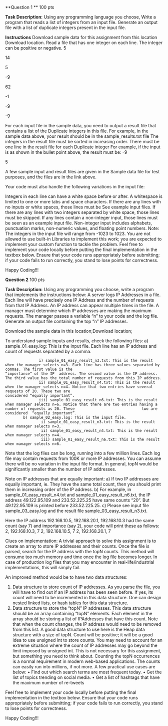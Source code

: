 **Question 1  **                                                                                                                                                                    100 pts

**Task Description:** Using any programming language you choose, Write a program that reads a list of integers from an input file. Generate an output file with a list of duplicate integers present in the input file.

**Instructions**
Download sample data for this assignment from this location Download location.
Read a file that has one integer on each line. The integer can be positive or negative.
5

14

5

-9

62

-1

-9

-9

For each input file in the sample data, you need to output a result file that contains a list of the Duplicate integers in this file. For example, in the sample data above, your result should be in the sample_results.txt file
The integers in the result file must be sorted in increasing order.
There must be one line in the result file for each Duplicate integer
For example, if the input is as shown in the bullet point above, the result must be:
-9

5

A few sample input and result files are given in the Sample data file for test purposes, and the files are in the link above.

Your code must also handle the following variations in the input file:

Integers in each line can have a white space before or after. A whitespace is limited to one or more tabs and space characters.
If there are any lines with no inputs or white spaces, those lines must be See example input files.
If there are any lines with two integers separated by white space, those lines must be skipped.
If any lines contain a non-integer input, those lines must be seen as an example input file.
Non-integer input includes alphabets, punctuation marks, non-numeric values, and floating point numbers.
Note:
The integers in the input file will range from -1023 to 1023.
You are not allowed to use built-in Libraries to implement this work; you are expected to implement your custom function to tackle the problem.
Feel free to implement your code locally before putting the final implementation in the textbox below. Ensure that your code runs appropriately before submitting; if your code fails to run correctly, you stand to lose points for correctness.

Happy Coding!!!


**Question 2**                                                                                                                                                                     100 pts

**Task Description:** 
Using any programming you choose, write a program that implements the instructions below:
A server logs IP Addresses in a file. Each line will have precisely one IP Address and the number of requests from that IP Address. An IP address can appear multiple times in the file. A manager must determine which IP addresses are making the maximum requests. The manager passes a variable “n” to your code and the log file. Generate an output file containing the top “n” IP addresses.

Download the sample data in this location;Download location;

To understand sample inputs and results, check the following files:
       a) sample_01_easy.log: This is the input file. Each line has an IP address and count of requests separated by a comma.

                   i) sample_01_easy_result_n3.txt: This is the result when the manager selects n=3. Each line has three values separated by commas. The first value is the                                        “importance” of the IP  address. The second value is the IP address. The third value has the total number of requests from this IP address.
                   ii) sample_01_easy_result_n4.txt: This is the result when the manager selects n=4. Notice that two entries have several requests of 20. These two are                                     considered “equally important”.
                   iii) sample_01_easy_result_n6.txt: This is the result when manager selects n=6. Notice that there are two entries having a number of requests as 20. These                              two are considered  “equally important”.
            b) sample_02_easy.log: This is the input file.
                    i) sample_01_easy_result_n3.txt: This is the result when manager selects n=3.
                    ii) sample_01_easy_result_n4.txt: This is the result when manager selects n=4.
                    iii) sample_01_easy_result_n6.txt: This is the result when manager selects n=6.
Note that the log files can be long, running into a few million lines. Each log file may contain requests from 100K or more IP addresses.
    You can assume there will be no variation in the input file format.
     In general, topN would be significantly smaller than the number of IP addresses.
 

Note on IP addresses that are equally important:
       a) If two IP addresses are equally important, ie. They have the same total count, then you should print them in increasing order of the IP address.
       b) For example, in sample_01_easy_result_n4.txt and sample_01_easy_result_n6.txt, the IP address 49.122.95.109 and 233.52.225.25 have same counts “20”. But                49.122.95.109 is printed before 233.52.225.25.
       c) Please see input file sample_03_easy.log and the result file sample_03_easy_result_n3.txt.

Here the IP address 192.168.10.5, 192.168.20.1, 192.168.10.3 had the same count (say 7) and importance (say 2), your code will print these as follows:
        2, 192.168.10.3, 7
        2, 192.168.10.5, 7
       2, 192.168.20.1, 7

 

Clues on implementation:
A trivial approach to solve this assignment is to create an array to store IP addresses and their counts. Once the file is parsed, search for the IP address with the topN counts. This method will consume too much memory and time once the log file becomes longer. In case of production log files that you may encounter in real-life/industrial implementations, this will simply fail.


An improved method would be to have two data structures:
1) Data structure to store count of IP addresses. As you parse the file, you will have to find out if an IP address has been seen before. If yes, its count will need to be incremented in this data structure. One can design nested linked lists, or hash tables for this data structure.
2) Data structure to store the “topN” IP addresses. This data structure should be an array containing “topN” elements. Each element in the array should be storing a list of IPAddresses that have this count. Note that when the count changes, the IP address would need to be removed from this list. A good data structure to use here is the Heap data structure with a size of topN. Count will be positive; it will be a good idea to use unsigned int to store counts. You may need to account for an extreme situation where the count of IP addresses may go beyond the limit imposed by unsigned int. This is not necessary for this assignment, but something you need to think about. Counting the topN occurrences is a normal requirement in modern web-based applications. The
counts can easily run into millions, if not more. A few practical use cases are below:
• Find out which search terms are most frequent today.
• Get the list of topics trending on social media.
• Get a list of hashtags that have the maximum number of re-tweets

Feel free to implement your code locally before putting the final implementation in the textbox below. Ensure that your code runs appropriately before submitting; if your code fails to run correctly, you stand to lose points for correctness.

Happy Coding!!!
